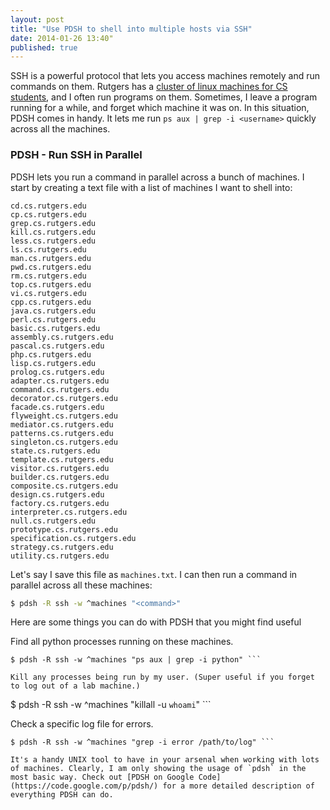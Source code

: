 ```yaml
---
layout: post
title: "Use PDSH to shell into multiple hosts via SSH"
date: 2014-01-26 13:40"
published: true
---
```


SSH is a powerful protocol that lets you access machines remotely and run commands on them. Rutgers has a [cluster of linux machines for CS students](http://ilab.rutgers.edu), and I often run programs on them. Sometimes, I leave a program running for a while, and forget which machine it was on. In this situation, PDSH comes in handy. It lets me run `ps aux | grep -i <username>` quickly across all the machines.

### PDSH - Run SSH in Parallel

PDSH lets you run a command in parallel across a bunch of machines. I start by creating a text file with a list of machines I want to shell into:

```
cd.cs.rutgers.edu
cp.cs.rutgers.edu
grep.cs.rutgers.edu
kill.cs.rutgers.edu
less.cs.rutgers.edu
ls.cs.rutgers.edu
man.cs.rutgers.edu
pwd.cs.rutgers.edu
rm.cs.rutgers.edu
top.cs.rutgers.edu
vi.cs.rutgers.edu
cpp.cs.rutgers.edu
java.cs.rutgers.edu
perl.cs.rutgers.edu
basic.cs.rutgers.edu
assembly.cs.rutgers.edu
pascal.cs.rutgers.edu
php.cs.rutgers.edu
lisp.cs.rutgers.edu
prolog.cs.rutgers.edu
adapter.cs.rutgers.edu
command.cs.rutgers.edu
decorator.cs.rutgers.edu
facade.cs.rutgers.edu
flyweight.cs.rutgers.edu
mediator.cs.rutgers.edu
patterns.cs.rutgers.edu
singleton.cs.rutgers.edu
state.cs.rutgers.edu
template.cs.rutgers.edu
visitor.cs.rutgers.edu
builder.cs.rutgers.edu
composite.cs.rutgers.edu
design.cs.rutgers.edu
factory.cs.rutgers.edu
interpreter.cs.rutgers.edu
null.cs.rutgers.edu
prototype.cs.rutgers.edu
specification.cs.rutgers.edu
strategy.cs.rutgers.edu
utility.cs.rutgers.edu
```

Let's say I save this file as `machines.txt`. I can then run a command in parallel across all these machines:

```bash
$ pdsh -R ssh -w ^machines "<command>"
```

Here are some things you can do with PDSH that you might find useful

Find all python processes running on these machines.
``` 
$ pdsh -R ssh -w ^machines "ps aux | grep -i python" ```

Kill any processes being run by my user. (Super useful if you forget to log out of a lab machine.)
``` 
$ pdsh -R ssh -w ^machines "killall -u `whoami`" ```

Check a specific log file for errors.
``` 
$ pdsh -R ssh -w ^machines "grep -i error /path/to/log" ```

It's a handy UNIX tool to have in your arsenal when working with lots of machines. Clearly, I am only showing the usage of `pdsh` in the most basic way. Check out [PDSH on Google Code](https://code.google.com/p/pdsh/) for a more detailed description of everything PDSH can do.
